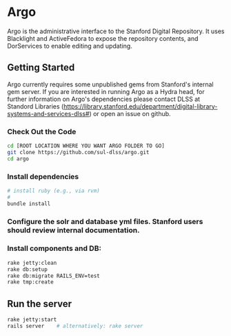 # Argo

Argo is the administrative interface to the Stanford Digital Repository. It uses Blacklight and ActiveFedora to expose the repository contents, and DorServices to enable editing and updating. 

## Getting Started
Argo currently requires some unpublished gems from Stanford's internal gem server.  If you are interested in running Argo as a Hydra head, for further information on Argo's dependencies please contact DLSS at Standord Libraries (https://library.stanford.edu/department/digital-library-systems-and-services-dlss#) or open an issue on github.

### Check Out the Code
    
```bash
cd [ROOT LOCATION WHERE YOU WANT ARGO FOLDER TO GO]
git clone https://github.com/sul-dlss/argo.git
cd argo
```

### Install dependencies

```bash
# install ruby (e.g., via rvm)
# 
bundle install
```
    
### Configure the solr and database yml files.  Stanford users should review internal documentation.

### Install components and DB:

```bash
rake jetty:clean
rake db:setup
rake db:migrate RAILS_ENV=test
rake tmp:create
```

## Run the server

```bash
rake jetty:start
rails server    # alternatively: rake server
```

